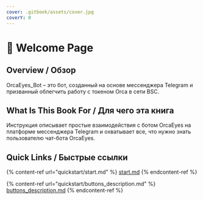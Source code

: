 ```yaml
---
cover: .gitbook/assets/cover.jpg
coverY: 0
---
```


# 👋 Welcome Page

## Overview / Обзор

OrcaEyes\_Bot – это бот, созданный на основе мессенджера Telegram и призванный облегчить работу с токеном Orca в сети BSC.

## What Is This Book For / Для чего эта книга

Инструкция описывает простые взаимодействия с ботом OrcaEyes на платформе мессенджера Telegram и охватывает все, что нужно знать пользователю чат-бота OrcaEyes.

## Quick Links / Быстрые ссылки

{% content-ref url="quickstart/start.md" %}
[start.md](quickstart/start.md)
{% endcontent-ref %}

{% content-ref url="quickstart/buttons_description.md" %}
[buttons\_description.md](quickstart/buttons\_description.md)
{% endcontent-ref %}
